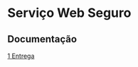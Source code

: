 # Serviço Web Seguro

## Documentação
[1 Entrega](https://docs.google.com/document/d/1ul9He8LoFXI25hmBBy20Yi02xJciFxN8W6g597yJRXM/edit?usp=sharing)

